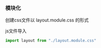 ### 模块化



创建css文件以  layout.module.css 的形式

js文件导入
      
```js
import layout from "./layout.module.css"
```

